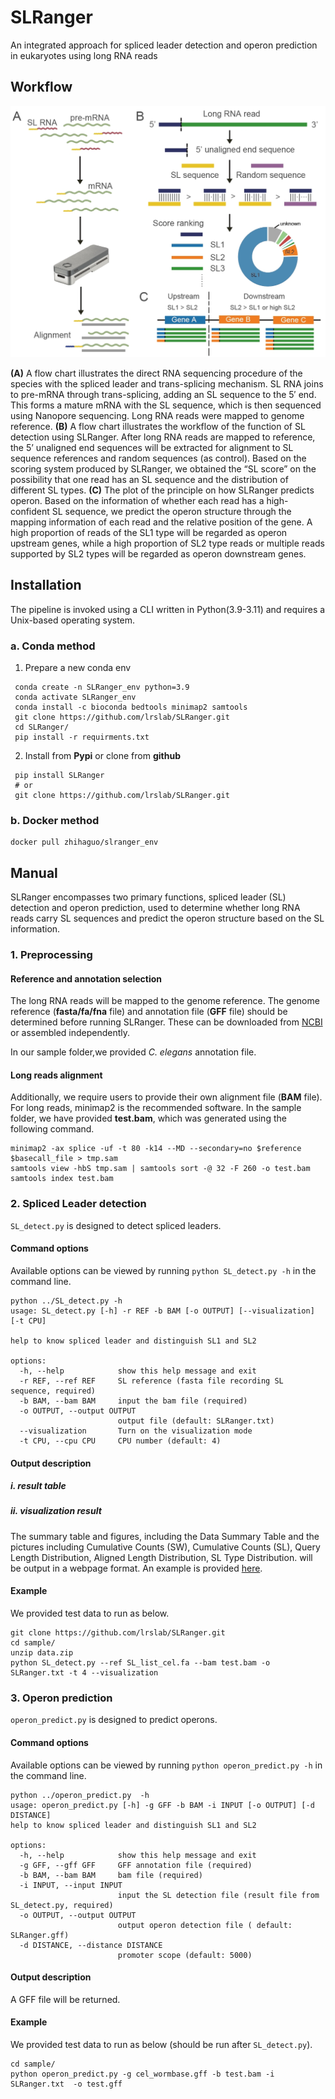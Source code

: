 # SLRanger
An integrated approach for spliced leader detection and operon prediction in eukaryotes using long RNA reads 

## Workflow

<div align="center">
  <img src="document/workflow.png" width="700" alt="Workflow">
</div>

 **(A)** A flow chart illustrates the direct RNA sequencing procedure of the species with the spliced leader and trans-splicing mechanism. SL RNA joins to pre-mRNA through trans-splicing, adding an SL sequence to the 5′ end. This forms a mature mRNA with the SL sequence, which is then sequenced using Nanopore sequencing. Long RNA reads were mapped to genome reference. 
 **(B)** A flow chart illustrates the workflow of the function of SL detection using SLRanger. After long RNA reads are mapped to reference, the 5’ unaligned end sequences will be extracted for alignment to SL sequence references and random sequences (as control). Based on the scoring system produced by SLRanger, we obtained the “SL score” on the possibility that one read has an SL sequence and the distribution of different SL types. 
 **(C)** The plot of the principle on how SLRanger predicts operon. Based on the information of whether each read has a high-confident SL sequence, we predict the operon structure through the mapping information of each read and the relative position of the gene. A high proportion of reads of the SL1 type will be regarded as operon upstream genes, while a high proportion of SL2 type reads or multiple reads supported by SL2 types will be regarded as operon downstream genes.

## Installation
 The pipeline is invoked using a CLI written in Python(3.9-3.11) and requires a Unix-based operating system.
###  a. Conda method
1. Prepare a new conda env
```
 conda create -n SLRanger_env python=3.9
 conda activate SLRanger_env
 conda install -c bioconda bedtools minimap2 samtools
 git clone https://github.com/lrslab/SLRanger.git
 cd SLRanger/
 pip install -r requirments.txt
```
2. Install from **Pypi** or clone from **github**
```
 pip install SLRanger
 # or
 git clone https://github.com/lrslab/SLRanger.git
```

###  b. Docker method
```
docker pull zhihaguo/slranger_env
```
##  Manual 
SLRanger encompasses two primary functions, spliced leader (SL) detection and operon prediction, used to determine whether long RNA reads carry SL sequences and predict the operon structure based on the SL information.
### 1. Preprocessing
#### Reference and annotation selection 
The long RNA reads will be mapped to the genome reference. The genome reference (**fasta/fa/fna** file) and annotation file (**GFF** file) should be determined before running SLRanger.
These can be downloaded from [NCBI](https://www.ncbi.nlm.nih.gov/datasets/genome/) or assembled independently.

In our sample folder,we provided _C. elegans_ annotation file.
#### Long reads alignment
Additionally, we require users to provide their own alignment file (**BAM** file). For long reads, minimap2 is the recommended software. 
In the sample folder, we have provided **test.bam**, which was generated using the following command.
```
minimap2 -ax splice -uf -t 80 -k14 --MD --secondary=no $reference $basecall_file > tmp.sam
samtools view -hbS tmp.sam | samtools sort -@ 32 -F 260 -o test.bam
samtools index test.bam
```
### 2. Spliced Leader detection
`SL_detect.py` is designed to detect spliced leaders. 
#### Command options
Available options can be viewed by running `python SL_detect.py -h` in the command line.
```
python ../SL_detect.py -h
usage: SL_detect.py [-h] -r REF -b BAM [-o OUTPUT] [--visualization] [-t CPU]

help to know spliced leader and distinguish SL1 and SL2

options:
  -h, --help            show this help message and exit
  -r REF, --ref REF     SL reference (fasta file recording SL sequence, required)
  -b BAM, --bam BAM     input the bam file (required)
  -o OUTPUT, --output OUTPUT
                        output file (default: SLRanger.txt)
  --visualization       Turn on the visualization mode
  -t CPU, --cpu CPU     CPU number (default: 4)
```
#### Output description
##### i. result table

##### ii. visualization result
The summary table and figures, including the Data Summary Table and the pictures including Cumulative Counts (SW), Cumulative Counts (SL), Query Length Distribution, Aligned Length Distribution, SL Type Distribution.
will be output in a webpage format. An example is provided [here](sample/SLRange_view/visualization_results.md).

####  Example
We provided test data to run as below.
```
git clone https://github.com/lrslab/SLRanger.git
cd sample/
unzip data.zip
python SL_detect.py --ref SL_list_cel.fa --bam test.bam -o SLRanger.txt -t 4 --visualization
```
### 3. Operon prediction
`operon_predict.py` is designed to predict operons.
#### Command options
Available options can be viewed by running `python operon_predict.py -h` in the command line.
```
python ../operon_predict.py  -h
usage: operon_predict.py [-h] -g GFF -b BAM -i INPUT [-o OUTPUT] [-d DISTANCE]
help to know spliced leader and distinguish SL1 and SL2

options:
  -h, --help            show this help message and exit
  -g GFF, --gff GFF     GFF annotation file (required)
  -b BAM, --bam BAM     bam file (required)
  -i INPUT, --input INPUT
                        input the SL detection file (result file from SL_detect.py, required)
  -o OUTPUT, --output OUTPUT
                        output operon detection file ( default: SLRanger.gff)
  -d DISTANCE, --distance DISTANCE
                        promoter scope (default: 5000)
```
#### Output description
A GFF file will be returned.

####  Example
We provided test data to run as below (should be run after `SL_detect.py`).
```
cd sample/
python operon_predict.py -g cel_wormbase.gff -b test.bam -i SLRanger.txt  -o test.gff
```
